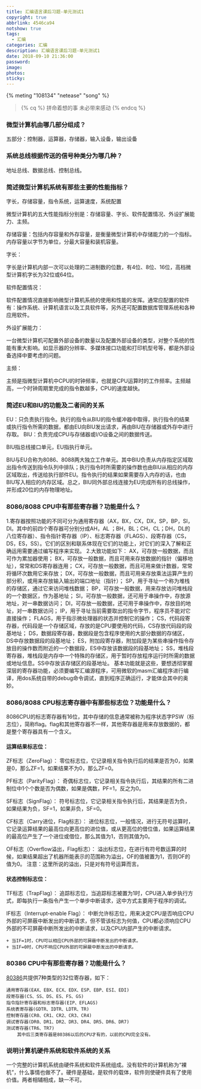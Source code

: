 ```yaml
---
title: 汇编语言课后习题-单元测试1
copyright: true
abbrlink: 4546ca94
notshow: true
tags:
  - 汇编
categories: 汇编
description: 汇编语言课后习题-单元测试1
date: 2018-09-10 21:36:00
password:
image:
photos:
sticky:
---
```



{% meting "108134" "netease" "song" %}


>{% cq %} 拼命着想的事 未必带来感动 {% endcq %}



### 微型计算机由哪几部分组成？

五部分：控制器，运算器，存储器，输入设备，输出设备


### 系统总线根据传送的信号种类分为哪几种？

地址总线、数据总线、控制总线。

### 简述微型计算机系统有那些主要的性能指标？

字长，存储容量，指令系统，运算速度，系统配置

微型计算机的五大性能指标分别是：存储容量、字长、软件配置情况、外设扩展能力、主频。

存储容量：包括内存容量和外存容量，是衡量微型计算机中存储能力的一个指标。内存容量以字节为单位，分最大容量和装机容量。

字长：

字长是计算机内部一次可以处理的二进制数的位数，有4位、8位、16位，高档微型计算机字长为32位或64位。

软件配置情况：

软件配置情况直接影响微型计算机系统的使用和性能的发挥。通常应配置的软件有：操作系统、计算机语言以及工具软件等，另外还可配置数据库管理系统和各种应用软件。

外设扩展能力：

一台微型计算机可配置外部设备的数量以及配置外部设备的类型，对整个系统的性能有重大影响。如显示器的分辨率、多媒体接口功能和打印机型号等，都是外部设备选择中要考虑的问题。

主频：

主频是指微型计算机中CPU的时钟频率，也就是CPU运算时的工作频率。主频越高，一个时钟周期里完成的指令数越多，CPU的速度越快。

### 简述EU和BIU的功能及二者间的关系

EU：只负责执行指令。执行的指令从BIU的指令缓冲器中取得，执行指令的结果或执行指令所需的数据，都由EU向BIU发出请求，再由BIU在存储器或外存中进行存取。
BIU：负责完成CPU与存储器或I/O设备之间的数据传送。

BIU指总线接口单元，EU指执行单元。

BIU与EU合称为8086、8088两大独立工作单元。其中BIU负责从内存指定区域取出指令传送到指令队列中排队；执行指令时所需要的操作数也由BIU从相应的内存区域取出，传送给执行部件EU。指令执行的结果如果需要存入内存的话，也由BIU写入相应的内存区域。总之，BIU同外部总线连接为EU完成所有的总线操作，并形成20位的内存物理地址。

### 8086/8088 CPU中有那些寄存器？功能是什么？

1.寄存器按照功能的不同可分为通用寄存器（AX，BX，CX，DX，SP，BP，SI，DI。其中的前四个寄存器可分别分成AH，AL ；BH，BL；CH，CL；DH，DL的八位寄存器）、指令指针寄存器（IP）、标志寄存器（FLAGS）、段寄存器（CS，DS，ES，SS）。它们的区别和联系体现在它们的功能上，对它们的深入了解和正确运用需要通过编写程序来实现。
2.大致功能如下：
AX，可存放一般数据，而且可作为累加器使用；
BX，可存放一般数据，而且可用来存放数据的指针（偏移地址），常常和DS寄存器连用；
CX，可存放一般数据，而且可用来做计数器，常常将循环次数用它来存放；
DX，可存放一般数据，而且可用来存放乘法运算产生的部分积，或用来存放输入输出的端口地址（指针）；
SP，用于寻址一个称为堆栈的存储区，通过它来访问堆栈数据；
BP，可存放一般数据，用来存放访问堆栈段的一个数据区，作为基地址；
SI，可存放一般数据，还可用于串操作中，存放源地址，对一串数据访问；
DI，可存放一般数据，还可用于串操作中，存放目的地址，对一串数据访问；
IP，用于寻址当前需要取出的指令字节，程序员不能对它直接操作；
FLAGS，用于指示微处理器的状态并控制它的操作；
CS，代码段寄存器，代码段是一个存储区域，存放的是CPU要使用的代码，CS存放代码段的段基地址；
DS，数据段寄存器，数据段是包含程序使用的大部分数据的存储区，DS中存放数据段的段基地址；
ES，附加段寄存器，附加段是为某些串操作指令存放目的操作数而附近的一个数据段，ES中存放该数据段的段基地址；
SS，堆栈段寄存器，堆栈段是内存中一个特殊的存储区，用于暂时存放程序运行时所需的数据或地址信息。SS中存放该存储区的段基地址。
基本功能就是这些，要想透彻掌握深层的寄存器功能，必须要编写汇编源程序，可用微软的masm汇编程序进行编译，用dos系统自带的debug命令调试，直到程序正确运行，才能体会其中的奥妙。

### 8086/8088 CPU标志寄存器中有那些标志位？功能是什么？

8086CPU的标志寄存器有16位，其中存储的信息通常被称为程序状态字PSW（标志位），简称flag。flag和其他寄存器不一样，其他寄存器是用来存放数据的，都是整个寄存器具有一个含义。

#### 运算结果标志位：

ZF标志（ZeroFlag）：
零位标志位，它记录相关指令执行后的结果是否为0，如果是0，那么ZF=1，如果结果不为0，那么ZF=0。

PF标志（ParityFlag）：
奇偶标志位，它记录相关指令执行后，其结果的所有二进制位中1个个数是否为偶数，如果是偶数，PF=1，反之为0。

SF标志（SignFlag）：
符号标志位，它记录相关指令执行后，其结果是否为负，如果结果为负，SF=1，如果非负，SF=0。

CF标志（Carry进位，Flag标志）：
进位标志位，一般情况，进行无符号运算时，它记录运算结果的最高位向更高位的进位值，或从更高位的借位值，如果运算结果的最高位产生了一个进位或借位，那么其值为1，否则其值为0。

OF标志（Overflow溢出，Flag标志）：
溢出标志位，在进行有符号数运算的时候，如果结果超出了机器所能表示的范围称为溢出，OF的值被置为1，否则OF的值为0。
注意：这里所说的溢出，只是对有符号运算而言。

#### 状态控制标志位：

TF标志（TrapFlag）：
追踪标志位，当追踪标志被置为1时，CPU进入单步执行方式，即每执行一条指令产生一个单步中断请求，这中方式主要用于程序的调试。

IF标志（Interrupt-enable Flag）：
中断允许标志位，用来决定CPU是否响应CPU外部的可屏蔽中断发出的中断请求，但不管该标志为何值，CPU都必须响应CPU外部的不可屏蔽中断所发出的中断请求，以及CPU内部产生的中断请求。

    + 当IF=1时，CPU可以相应CPU外部的可屏蔽中断发出的中断请求。
    + 当IF=0时，CPU不响应CPU外部的可屏蔽中断发出的中断请求。


### 80386 CPU中有那些寄存器？功能是什么？

[80386](https://blog.csdn.net/u014774781/article/details/47707385)共提供7种类型的32位寄存器，如下：

    通用寄存器(EAX、EBX、ECX、EDX、ESP、EBP、ESI、EDI)
    段寄存器(CS、SS、DS、ES、FS、GS)
    指令指针寄存器和标志寄存器(EIP、EFLAGS)
    系统表寄存器(GDTR、IDTR、LDTR、TR)
    控制寄存器(CR0、CR1、CR2、CR3、CR4)
    调试寄存器(DR0、DR1、DR2、DR3、DR4、DR5、DR6、DR7)
    测试寄存器(TR6、TR7)
        其中后三类寄存器是80386以后的CPU才有的，以前的CPU完全没有。

### 说明计算机硬件系统和软件系统的关系

一个完整的计算机系统由硬件系统和软件系统组成。没有软件的计算机称为“裸机”，什么事情也做不了。硬件是基础，是软件的载体，软件则使硬件具有了使用价值。两者相辅相成，缺一不可。

